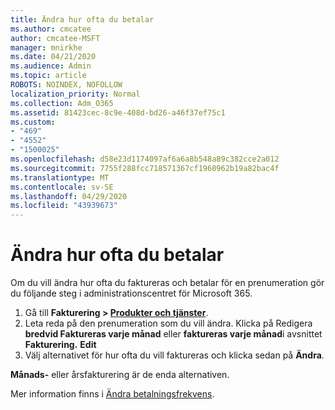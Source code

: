 ```yaml
---
title: Ändra hur ofta du betalar
ms.author: cmcatee
author: cmcatee-MSFT
manager: mnirkhe
ms.date: 04/21/2020
ms.audience: Admin
ms.topic: article
ROBOTS: NOINDEX, NOFOLLOW
localization_priority: Normal
ms.collection: Adm_O365
ms.assetid: 81423cec-8c9e-408d-bd26-a46f37ef75c1
ms.custom:
- "469"
- "4552"
- "1500025"
ms.openlocfilehash: d58e23d1174097af6a6a8b548a89c382cce2a012
ms.sourcegitcommit: 7755f288fcc718571367cf1960962b19a82bac4f
ms.translationtype: MT
ms.contentlocale: sv-SE
ms.lasthandoff: 04/29/2020
ms.locfileid: "43939673"
---
```

# <a name="change-how-often-you-pay"></a>Ändra hur ofta du betalar

Om du vill ändra hur ofta du faktureras och betalar för en prenumeration gör du följande steg i administrationscentret för Microsoft 365. 
1. Gå till **Fakturering > [Produkter och tjänster](https://go.microsoft.com/fwlink/p/?linkid=842054)**.
2. Leta reda på den prenumeration som du vill ändra. Klicka på Redigera **bredvid Faktureras varje månad** eller **faktureras varje månad**i avsnittet **Fakturering.** **Edit** 
3. Välj alternativet för hur ofta du vill faktureras och klicka sedan på **Ändra**.

**Månads-** eller årsfakturering är de enda alternativen.

Mer information finns i [Ändra betalningsfrekvens](https://docs.microsoft.com/microsoft-365/commerce/billing-and-payments/change-payment-frequency?view=o365-worldwide).
